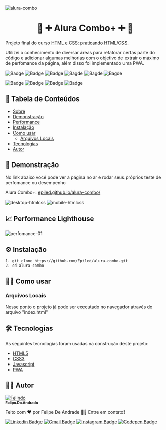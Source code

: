 ![alura-combo](https://user-images.githubusercontent.com/55258483/178810693-e3c79154-9ce1-4674-b8e6-f3701d0b64f6.png)


<h1 align="center" id="sobre">🔴 ➕ Alura Combo+ ➕ 🔴</h1>

<p>
  Projeto final do curso <a href="https://cursos.alura.com.br/course/html-css-praticando-html-css">HTML e CSS: praticando HTML/CSS</a>.
</p>
<p>
  Utilizei o conhecimento de diversar áreas para refatorar certas parte do código e adicionar algumas melhorias 
  com o objetivo de extrair o máximo de perfomance da página, além disso foi implementado uma PWA.
</p>

![Badge](https://img.shields.io/github/last-commit/Epiled/alura-combo?style=for-the-badge)
![Badge](https://img.shields.io/github/languages/code-size/Epiled/alura-combo?style=for-the-badge)
![Badge](https://img.shields.io/github/languages/count/Epiled/alura-combo?style=for-the-badge)
![Bagde](https://img.shields.io/badge/repo%20status-Beta-cyan?style=for-the-badge)
![Bagde](https://img.shields.io/github/v/release/epiled/alura-combo?style=for-the-badge)
![Bagde](https://img.shields.io/github/license/Epiled/alura-combo?style=for-the-badge)

![Badge](https://img.shields.io/badge/-HTML5-E34F26?style=for-the-badge&logo=html5&logoColor=white)
![Badge](https://img.shields.io/badge/-CSS3-1572B6?style=for-the-badge&logo=css3&logoColor=white)
![Badge](https://img.shields.io/badge/-JS-F7DF1E?style=for-the-badge&logo=javascript&logoColor=black)
![Badge](https://img.shields.io/badge/-PWA-5A0FC8?style=for-the-badge&logo=pwa&logoColor=white)

<h2> 📑 Tabela de Conteúdos </h2>

<!--ts-->
   * [Sobre](#sobre)
   * [Demonstração](#demonstracao)
   * [Performance](#performance)
   * [Instalação](#instalacao)
   * [Como usar](#como-usar)
      * [Arquivos Locais](#arquivos_locais)
   * [Tecnologias](#tecnologias)
   * [Autor](#autor)
<!--te-->

<h2 id="demonstracao"> 👀 Demonstração </h2>

<p>No link abaixo você pode ver a página no ar e rodar seus próprios teste de perfomance ou desempenho</p>
<p>Alura Combo+: <a href="https://epiled.github.io/alura-combo/">epiled.github.io/alura-combo/</a></p>

![desktop-htmlcss](https://user-images.githubusercontent.com/55258483/178809751-12222820-2f25-4228-84de-a5c452e5e22f.gif)
![mobile-htmlcss](https://user-images.githubusercontent.com/55258483/178809811-9ff760ee-7aeb-4ded-a2e2-bf7f57cf3592.gif)

<h2 id="performance"> 📈 Performance Lighthouse </h2>

![perfomance-01](https://user-images.githubusercontent.com/55258483/178812482-7626f647-f625-4b41-a6e6-cc458426e353.png)

<h2 id="instalacao"> ⚙ Instalação </h2>

```
1. git clone https://github.com/Epiled/alura-combo.git
2. cd alura-combo
```

<h2 id="como-usar"> 👩‍🏫 Como usar </h2>

<h3 id="arquivos_locais">Arquivos Locais</h3>
<p>Nesse ponto o projeto já pode ser executado no navegador através do arquivo "index.html"</p>

<h2 id="tecnologias"> 🛠 Tecnologias </h2>

As seguintes tecnologias foram usadas na construção deste projeto:

<ul>
  <li><a href="https://www.w3schools.com/html/default.asp" target="_blank">HTML5</a></li>
  <li><a href="https://www.w3schools.com/css/default.asp" target="_blank">CSS3</a></li>
  <li><a href="https://www.w3schools.com/js/default.asp" target="_blank">Javascript</a></li>
  <li><a href="https://web.dev/progressive-web-apps/" target="_blank">PWA</a></li>
</ul>

<h2 id="autor"> 👨‍💻 Autor </h2>

<a href="https://github.com/Epiled">

![Felindo](https://user-images.githubusercontent.com/55258483/178338085-2cea8bf2-6d0c-409a-9d0e-23359b7d303e.png)
 <br />
 <sub><b>Felipe De Andrade</b></sub></a>

Feito com ❤️ por Felipe De Andrade 👋🏽 Entre em contato!

[![Linkedin Badge](https://img.shields.io/badge/-Felipe-blue?style=flat-square&logo=Linkedin&logoColor=white&link=https://www.linkedin.com/in/fademendonca/)](https://www.linkedin.com/in/fademendonca/)
[![Gmail Badge](https://img.shields.io/badge/-felipe.deam98@gmail.com-c14438?style=flat-square&logo=Gmail&logoColor=white&link=mailto:felipe.deam98@gmail.com)](mailto:felipe.deam98@gmail.com)
[![Instagram Badge](https://img.shields.io/badge/-Instagram-e4405f?style=flat-square&logo=Instagram&logoColor=white&link=https://www.instagram.com/felipe.deam/)](https://www.instagram.com/felipe.deam/)
[![Codepen Badge](https://img.shields.io/badge/-Codepen-000000?style=flat-square&logo=Codepen&logoColor=white&link=https://codepen.io/epiled)](https://codepen.io/epiled)
